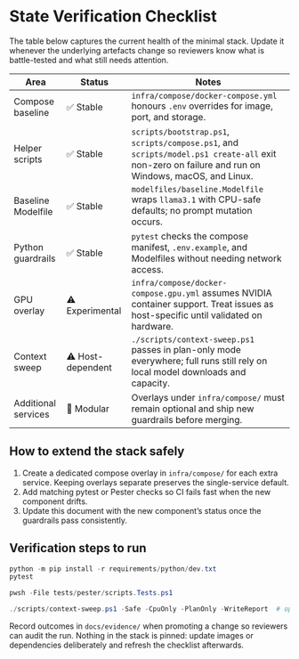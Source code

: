 # State Verification Checklist

The table below captures the current health of the minimal stack. Update it whenever the underlying artefacts change so reviewers know what is battle-tested and what still needs attention.

| Area | Status | Notes |
| --- | --- | --- |
| Compose baseline | ✅ Stable | `infra/compose/docker-compose.yml` honours `.env` overrides for image, port, and storage. |
| Helper scripts | ✅ Stable | `scripts/bootstrap.ps1`, `scripts/compose.ps1`, and `scripts/model.ps1 create-all` exit non-zero on failure and run on Windows, macOS, and Linux. |
| Baseline Modelfile | ✅ Stable | `modelfiles/baseline.Modelfile` wraps `llama3.1` with CPU-safe defaults; no prompt mutation occurs. |
| Python guardrails | ✅ Stable | `pytest` checks the compose manifest, `.env.example`, and Modelfiles without needing network access. |
| GPU overlay | ⚠️ Experimental | `infra/compose/docker-compose.gpu.yml` assumes NVIDIA container support. Treat issues as host-specific until validated on hardware. |
| Context sweep | ⚠️ Host-dependent | `./scripts/context-sweep.ps1` passes in plan-only mode everywhere; full runs still rely on local model downloads and capacity. |
| Additional services | 🧩 Modular | Overlays under `infra/compose/` must remain optional and ship new guardrails before merging. |

## How to extend the stack safely

1. Create a dedicated compose overlay in `infra/compose/` for each extra service. Keeping overlays separate preserves the single-service default.
2. Add matching pytest or Pester checks so CI fails fast when the new component drifts.
3. Update this document with the new component’s status once the guardrails pass consistently.

## Verification steps to run

```powershell
python -m pip install -r requirements/python/dev.txt
pytest

pwsh -File tests/pester/scripts.Tests.ps1

./scripts/context-sweep.ps1 -Safe -CpuOnly -PlanOnly -WriteReport  # optional plan-only sweep
```

Record outcomes in `docs/evidence/` when promoting a change so reviewers can audit the run. Nothing in the stack is pinned: update images or dependencies deliberately and refresh the checklist afterwards.
